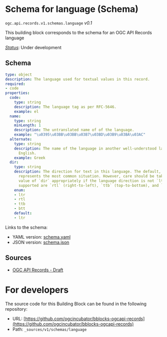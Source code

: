 
# Schema for language (Schema)

`ogc.api.records.v1.schemas.language` *v0.1*

This building block corresponds to the schema for an OGC API Records language

[*Status*](http://www.opengis.net/def/status): Under development

## Schema

```yaml
type: object
description: The language used for textual values in this record.
required:
- code
properties:
  code:
    type: string
    description: The language tag as per RFC-5646.
    example: el
  name:
    type: string
    minLength: 1
    description: The untranslated name of of the language.
    example: "\u0395\u03BB\u03BB\u03B7\u03BD\u03B9\u03BA\u03AC"
  alternate:
    type: string
    description: The name of the language in another well-understood language, usually
      English.
    example: Greek
  dir:
    type: string
    description: The direction for text in this language. The default, `ltr` (left-to-right),
      represents the most common situation. However, care should be taken to set the
      value of `dir` appropriately if the language direction is not `ltr`. Other values
      supported are `rtl` (right-to-left), `ttb` (top-to-bottom), and `btt` (bottom-to-top).
    enum:
    - ltr
    - rtl
    - ttb
    - btt
    default:
    - ltr

```

Links to the schema:

* YAML version: [schema.yaml](https://ogcincubator.github.io/bblocks-ogcapi-records/build/annotated/api/records/v1/schemas/language/schema.json)
* JSON version: [schema.json](https://ogcincubator.github.io/bblocks-ogcapi-records/build/annotated/api/records/v1/schemas/language/schema.yaml)

## Sources

* [OGC API Records - Draft](https://docs.ogc.org/DRAFTS/20-004.html)

# For developers

The source code for this Building Block can be found in the following repository:

* URL: [https://github.com/ogcincubator/bblocks-ogcapi-records](https://github.com/ogcincubator/bblocks-ogcapi-records)
* Path: `_sources/v1/schemas/language`

